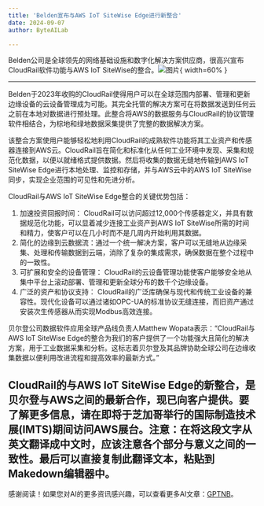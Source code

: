 ```yaml
---
title: 'Belden宣布与AWS IoT SiteWise Edge进行新整合'
date: 2024-09-07
author: ByteAILab

---
```


Belden公司是全球领先的网络基础设施和数字化解决方案供应商，很高兴宣布CloudRail软件功能与AWS IoT SiteWise的整合。![图片](https://ai-techpark.com/wp-content/uploads/2024/09/Belden-Anno-960x540.jpg){ width=60% }

---
Belden于2023年收购的CloudRail使得用户可以在全球范围内部署、管理和更新边缘设备的云设备管理成为可能。其完全托管的解决方案可在将数据发送到任何云之前在本地对数据进行预处理。此整合将AWS的数据服务与CloudRail的协议管理软件相结合，为棕地和绿地数据采集提供了完整的数据解决方案。

该整合方案使用户能够轻松地利用CloudRail的成熟软件功能将其工业资产和传感器连接到AWS云。CloudRail旨在简化和标准化从任何工业环境中发现、采集和规范化数据，以便以就绪格式提供数据。然后将收集的数据无缝地传输到AWS IoT SiteWise Edge进行本地处理、监控和存储，并与AWS云中的AWS IoT SiteWise同步，实现企业范围的可见性和先进分析。

CloudRail与AWS IoT SiteWise Edge整合的关键优势包括：
1. 加速投资回报时间： CloudRail可以访问超过12,000个传感器定义，并具有数据规范化功能，可以显着减少连接工业资产到AWS IoT SiteWise所需的时间和精力，使客户可以在几小时而不是几周内开始利用其数据。
2. 简化的边缘到云数据流：通过一个统一解决方案，客户可以无缝地从边缘采集、处理和传输数据到云端，消除了复杂的集成需求，确保数据在整个过程中的一致性。
3. 可扩展和安全的设备管理： CloudRail的云设备管理功能使客户能够安全地从集中平台上滚动部署、管理和更新全球分布的数千个边缘设备。
4. 广泛的资产和协议支持： CloudRail的广泛库确保与现代和传统工业设备的兼容性。现代化设备可以通过诸如OPC-UA的标准协议无缝连接，而旧资产通过安装次生传感器从而实现Modbus高效连接。 

贝尔登公司数据软件应用全球产品线负责人Matthew Wopata表示：“CloudRail与AWS IoT SiteWise Edge的整合为我们的客户提供了一个功能强大且简化的解决方案，用于工业数据采集和分析。这标志着贝尔登及其品牌协助全球公司在边缘收集数据以便利用改进流程和提高效率的最新方式。”

CloudRail的与AWS IoT SiteWise Edge的新整合，是贝尔登与AWS之间的最新合作，现已向客户提供。要了解更多信息，请在即将于芝加哥举行的国际制造技术展(IMTS)期间访问AWS展台。注意：在将这段文字从英文翻译成中文时，应该注意各个部分与意义之间的一致性。最后可以直接复制此翻译文本，粘贴到Makedown编辑器中。
---
感谢阅读！如果您对AI的更多资讯感兴趣，可以查看更多AI文章：[GPTNB](https://gptnb.com)。